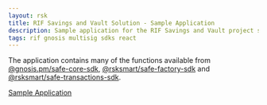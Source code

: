```yaml
---
layout: rsk
title: RIF Savings and Vault Solution - Sample Application
description: Sample application for the RIF Savings and Vault project showing the multisig SDKs usage.
tags: rif gnosis multisig sdks react
---
```


The application contains many of the functions available from [@gnosis.pm/safe-core-sdk](https://github.com/gnosis/safe-core-sdk), [@rsksmart/safe-factory-sdk](https://github.com/rsksmart/safe-factory-sdk) and [@rsksmart/safe-transactions-sdk](https://github.com/rsksmart/safe-transactions-sdk).

<div class="container the-stack">
  <div class="row rif_blue_text">
    <div class="col">
      <div class="rns-index-box">
        <a href="https://sample-app-multisig.rifos.org/" rel="noopener">Sample Application</a>
      </div>
    </div>
  </div>
</div>